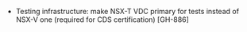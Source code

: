 * Testing infrastructure: make NSX-T VDC primary for tests instead of NSX-V one (required for CDS
  certification) [GH-886]
